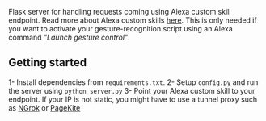 Flask server for handling requests coming using Alexa custom skill endpoint. Read more about Alexa custom skills [here](https://developer.amazon.com/en-IN/alexa/alexa-skills-kit). This is only needed if you want to activate your gesture-recognition script using an Alexa command *"Launch gesture control"*. 

## Getting started
1- Install dependencies from `requirements.txt`.
2- Setup `config.py` and run the server using `python server.py`
3- Point your Alexa custom skill to your endpoint. If your IP is not static, you might have to use a tunnel proxy such as [NGrok](https://ngrok.com/) or [PageKite](https://pagekite.net/)